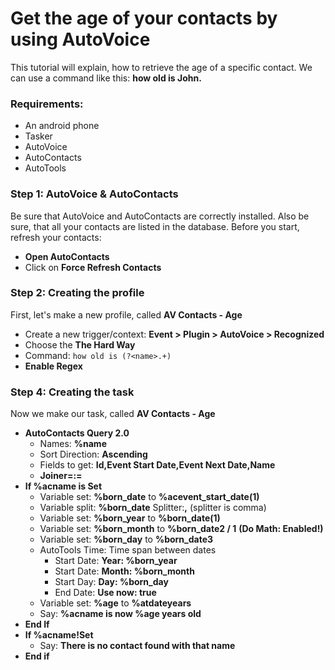 # Get the age of your contacts by using AutoVoice
This tutorial will explain, how to retrieve the age of a specific contact.
We can use a command like this: **how old is John.**

### Requirements:
- An android phone
- Tasker
- AutoVoice
- AutoContacts
- AutoTools

### Step 1: AutoVoice & AutoContacts
Be sure that AutoVoice and AutoContacts are correctly installed. Also be sure, that all your contacts are listed in the database.
Before you start, refresh your contacts:
- **Open AutoContacts**
- Click on **Force Refresh Contacts**

### Step 2: Creating the profile
First, let's make a new profile, called **AV Contacts - Age**
- Create a new trigger/context: **Event > Plugin > AutoVoice > Recognized**
- Choose the **The Hard Way**
- Command: ```how old is (?<name>.+)```
- **Enable Regex**

### Step 4: Creating the task
Now we make our task, called **AV Contacts - Age**
- **AutoContacts Query 2.0**
  - Names: **%name**
  - Sort Direction: **Ascending**
  - Fields to get: **Id,Event Start Date,Event Next Date,Name**
  - **Joiner=:=**
- **If %acname is Set**
  - Variable set: **%born_date** to **%acevent_start_date(1)**
  - Variable split: **%born_date** Splitter:**,** (splitter is comma)
  - Variable set: **%born_year** to **%born_date(1)**
  - Variable set: **%born_month** to **%born_date2 / 1** **(Do Math: Enabled!)**
  - Variable set: **%born_day** to **%born_date3**
  - AutoTools Time: Time span between dates
    - Start Date: **Year: %born_year**
    - Start Date: **Month: %born_month**
    - Start Day: **Day: %born_day**
    - End Date: **Use now: true**
  - Variable set: **%age** to **%atdateyears**
  - Say: **%acname is now %age years old**
- **End If**  
- **If %acname!Set**
  - Say: **There is no contact found with that name**
- **End if**

